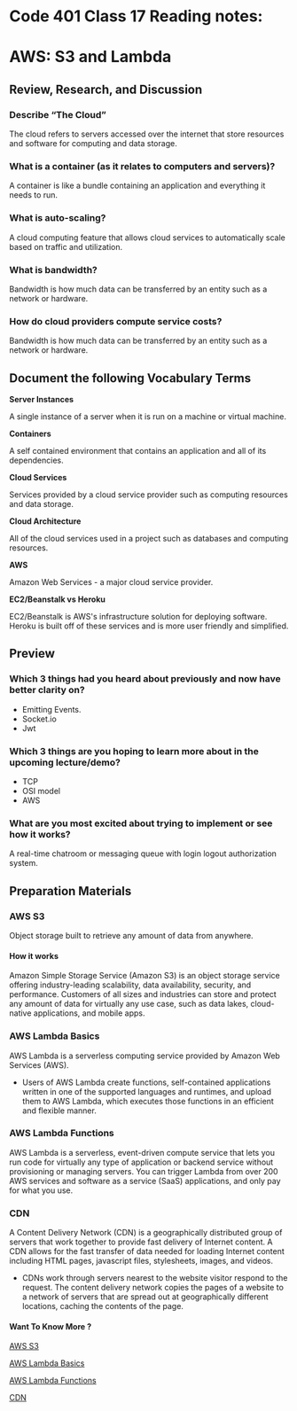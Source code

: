 # Code 401 Class 17 Reading notes:


# AWS: S3 and Lambda

## Review, Research, and Discussion


### Describe “The Cloud”

The cloud refers to servers accessed over the internet that store resources and software for computing and data storage.

### What is a container (as it relates to computers and servers)?

A container is like a bundle containing an application and everything it needs to run.

### What is auto-scaling?

A cloud computing feature that allows cloud services to automatically scale based on traffic and utilization.

### What is bandwidth?

Bandwidth is how much data can be transferred by an entity such as a network or hardware.

### How do cloud providers compute service costs?

Bandwidth is how much data can be transferred by an entity such as a network or hardware.

## Document the following Vocabulary Terms

**Server Instances**

A single instance of a server when it is run on a machine or virtual machine.

**Containers**

A self contained environment that contains an application and all of its dependencies.

**Cloud Services**

Services provided by a cloud service provider such as computing resources and data storage.

**Cloud Architecture**

All of the cloud services used in a project such as databases and computing resources.

**AWS**

Amazon Web Services - a major cloud service provider.

**EC2/Beanstalk vs Heroku**


EC2/Beanstalk is AWS's infrastructure solution for deploying software. Heroku is built off of these services and is more user friendly and simplified.

## Preview

### Which 3 things had you heard about previously and now have better clarity on?

- Emitting Events. 
- Socket.io
- Jwt

### Which 3 things are you hoping to learn more about in the upcoming lecture/demo?

- TCP
- OSI model
- AWS

### What are you most excited about trying to implement or see how it works?

A real-time chatroom or messaging queue with login logout authorization system.

## Preparation Materials

### AWS S3
Object storage built to retrieve any amount of data from anywhere.
#### How it works

Amazon Simple Storage Service (Amazon S3) is an object storage service offering industry-leading scalability, data availability, security, and performance. Customers of all sizes and industries can store and protect any amount of data for virtually any use case, such as data lakes, cloud-native applications, and mobile apps. 

### AWS Lambda Basics

AWS Lambda is a serverless computing service provided by Amazon Web Services (AWS). 

- Users of AWS Lambda create functions, self-contained applications written in one of the supported languages and runtimes, and upload them to AWS Lambda, which executes those functions in an efficient and flexible manner.

### AWS Lambda Functions

AWS Lambda is a serverless, event-driven compute service that lets you run code for virtually any type of application or backend service without provisioning or managing servers. You can trigger Lambda from over 200 AWS services and software as a service (SaaS) applications, and only pay for what you use.

### CDN

A Content Delivery Network (CDN) is a geographically distributed group of servers that work together to provide fast delivery of Internet content. A CDN allows for the fast transfer of data needed for loading Internet content including HTML pages, javascript files, stylesheets, images, and videos.

- CDNs work through servers nearest to the website visitor respond to the request. The content delivery network copies the pages of a website to a network of servers that are spread out at geographically different locations, caching the contents of the page.

#### Want To Know More ? 
[AWS S3](https://aws.amazon.com/s3/) 

[AWS Lambda Basics](https://www.serverless.com/aws-lambda)

[AWS Lambda Functions](https://aws.amazon.com/lambda/)

[CDN](https://cyberhoot.com/cybrary/content-delivery-network-cdn/)
